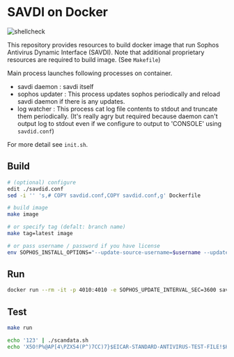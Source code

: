 # SAVDI on Docker

![shellcheck](https://github.com/iinm/savdi-on-docker/workflows/shellcheck/badge.svg?branch=master)

This repository provides resources to build docker image that run Sophos Antivirus Dynamic Interface (SAVDI).
Note that additional proprietary resources are required to build image. (See `Makefile`)


Main process launches following processes on container.
- savdi daemon   : savdi itself
- sophos updater : This process updates sophos periodically and reload savdi daemon if there is any updates.
- log watcher    : This process cat log file contents to stdout and truncate them periodically.
                   (It's really agry but required because daemon can't output log to stdout even if we configure to output to 'CONSOLE' using `savdid.conf`)

For more detail see `init.sh`.


## Build

```sh
# (optional) configure
edit ./savdid.conf
sed -i '' 's,# COPY savdid.conf,COPY savdid.conf,g' Dockerfile

# build image
make image

# or specify tag (defalt: branch name)
make tag=latest image

# or pass username / password if you have license
env SOPHOS_INSTALL_OPTIONS="--update-source-username=$username --update-source-password=$password" make image
```


## Run

```sh
docker run --rm -it -p 4010:4010 -e SOPHOS_UPDATE_INTERVAL_SEC=3600 savdi:<tag>
```


## Test

```sh
make run
```

```sh
echo '123' | ./scandata.sh
echo 'X5O!P%@AP[4\PZX54(P^)7CC)7}$EICAR-STANDARD-ANTIVIRUS-TEST-FILE!$H+H*' | ./scandata.sh
```
